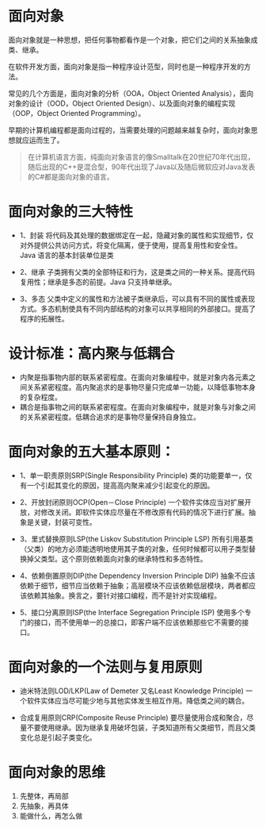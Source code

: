 # 面向对象
面向对象就是一种思想，把任何事物都看作是一个对象，把它们之间的关系抽象成类、继承。

在软件开发方面，面向对象是指一种程序设计范型，同时也是一种程序开发的方法。

常见的几个方面是，面向对象的分析（OOA，Object Oriented Analysis），面向对象的设计（OOD，Object Oriented Design）、以及面向对象的编程实现（OOP，Object Oriented Programming）。

早期的计算机编程都是面向过程的，当需要处理的问题越来越复杂时，面向对象思想就应运而生了。
> 在计算机语言方面，纯面向对象语言的像Smalltalk在20世纪70年代出现，随后出现的C++是混合型，90年代出现了Java以及随后微软应对Java发表的C#都是面向对象的语言。

# 面向对象的三大特性
- 1、封装
将代码及其处理的数据绑定在一起，隐藏对象的属性和实现细节，仅对外提供公共访问方式，将变化隔离，便于使用，提高复用性和安全性。
Java 语言的基本封装单位是类

- 2、继承
子类拥有父类的全部特征和行为，这是类之间的一种关系。提高代码复用性；继承是多态的前提。Java 只支持单继承。

- 3、多态
父类中定义的属性和方法被子类继承后，可以具有不同的属性或表现方式。多态机制使具有不同内部结构的对象可以共享相同的外部接口。提高了程序的拓展性。

# 设计标准：高内聚与低耦合
- 内聚是指事物内部的联系紧密程度。在面向对象编程中，就是对象内各元素之间关系紧密程度。高内聚追求的是事物尽量只完成单一功能，以降低事物本身的复杂程度。
- 耦合是指事物之间的联系紧密程度。在面向对象编程中，就是对象与对象之间的关系紧密程度。低耦合追求的是事物尽量保持自身独立。

# 面向对象的五大基本原则：
- 1、单一职责原则SRP(Single Responsibility Principle)
类的功能要单一，仅有一个引起其变化的原因，提高高内聚来减少引起变化的原因。

- 2、开放封闭原则OCP(Open－Close Principle)
一个软件实体应当对扩展开放，对修改关闭。即软件实体应尽量在不修改原有代码的情况下进行扩展。抽象是关键，封装可变性。

- 3、里式替换原则LSP(the Liskov Substitution Principle LSP)
所有引用基类（父类）的地方必须能透明地使用其子类的对象，任何时候都可以用子类型替换掉父类型。这个原则依赖面向对象的继承特性和多态特性。

- 4、依赖倒置原则DIP(the Dependency Inversion Principle DIP)
抽象不应该依赖于细节，细节应当依赖于抽象；高层模块不应该依赖低层模块，两者都应该依赖其抽象。换言之，要针对接口编程，而不是针对实现编程。

- 5、接口分离原则ISP(the Interface Segregation Principle ISP)
使用多个专门的接口，而不使用单一的总接口，即客户端不应该依赖那些它不需要的接口。

# 面向对象的一个法则与复用原则
- 迪米特法则LOD/LKP(Law of Demeter 又名Least Knowledge Principle)
一个软件实体应当尽可能少地与其他实体发生相互作用。降低类之间的耦合。

- 合成复用原则CRP(Composite Reuse Principle)
要尽量使用合成和聚合，尽量不要使用继承。因为继承复用破坏包装，子类知道所有父类细节，而且父类变化总是引起子类变化。

# 面向对象的思维
1. 先整体，再局部
2. 先抽象，再具体
3. 能做什么，再怎么做

